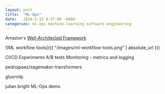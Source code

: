 ```yaml
---
layout: post
title:  "ML-Ops"
date:   2020-5-13 9:37:00 -0800
categories: ml-ops machine-learning software-engineering
---
```


Amazon's [Well-Architected Framework][1]

![ML workflow tools]({{ "/images/ml-workflow-tools.png" | absolute_url }})

CI/CD
Experiments A/B tests
Monitoring - metrics and logging


[1]: https://aws.amazon.com/architecture/well-architected/



pedrojpaez/sagemaker-transformers

gluonnlp


julian bright ML-Ops demo

